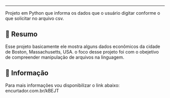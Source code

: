 -------
Projeto em Python que informa os dados que o usuário digitar conforme o que solicitar no arquivo csv.

## :bookmark_tabs:  Resumo
Esse projeto basicamente ele mostra alguns dados econômicos da cidade de Boston, Massachusetts, USA. o foco desse projeto foi com o obejetivo de compreender
manipulação de arquivos na linguagem.

## :bookmark_tabs:  Informação
Para mais informações vou disponibilizar o link abaixo:
<br>
encurtador.com.br/kBEJT
